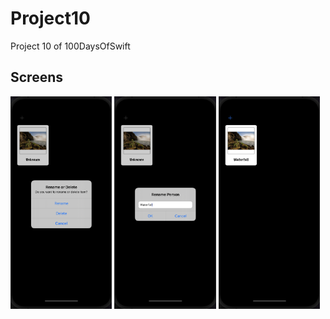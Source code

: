 # Project10
Project 10 of 100DaysOfSwift


<h2 id="Screens">Screens</h2>
<p>
  <img height= "340"  src="https://github.com/deryacayiroglu/Project10/blob/main/Screens/Screen1.png" />
  <img height= "340"  src="https://github.com/deryacayiroglu/Project10/blob/main/Screens/Screen2.png" />
  <img height= "340"  src="https://github.com/deryacayiroglu/Project10/blob/main/Screens/Screen3.png" />
</p>
